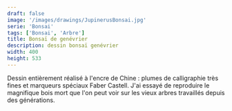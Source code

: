 ```yaml
---
draft: false
image: '/images/drawings/JupinerusBonsai.jpg'
serie: 'Bonsai'
tags: ['Bonsai', 'Arbre']
title: Bonsaï de genévrier
description: dessin bonsaï genévrier
width: 400
height: 533
---
```


Dessin entièrement réalisé à l'encre de Chine : plumes de calligraphie très fines et marqueurs spéciaux Faber Castell. J'ai essayé de reproduire le magnifique bois mort que l'on peut voir sur les vieux arbres travaillés depuis des générations.
